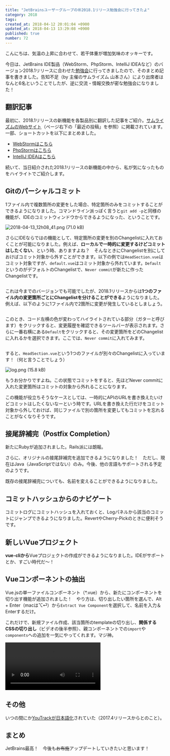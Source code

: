 ```yaml
---
title: "JetBrainsユーザーグループの㊗️2018.1リリース勉強会に行ってきたよ"
category: 2018
tags: 
created_at: 2018-04-12 20:01:04 +0900
updated_at: 2018-04-13 13:29:08 +0900
published: true
number: 72
---
```


こんにちは、気温の上昇に合わせて、若干体重が増加気味のオッキーです。

今日は、JetBrains IDE製品（WebStorm、PhpStorm、IntelliJ IDEAなど）のバージョン2018.1リリースに合わせた[勉強会](https://jbugj.doorkeeper.jp/events/72442)に行ってきましたので、そのまとめ記事を書きました。告知不足（by 主催のサムライズム 山本さん）により出席者はなんと6名ということでしたが、逆に交流・情報交換が密な勉強会になりました！

## 翻訳記事
最初に、2018.1リリースの新機能を各製品別に翻訳した記事をご紹介。[サムライズムのWebサイト](https://samuraism.com/)（ページ右下の「最近の投稿」を参照）に掲載されています。一部、ショートカットを以下にまとめました。

- [WebStormはこちら](https://samuraism.com/jetbrains/webstorm/webstorm2018-1)
- [PhpStormはこちら](https://samuraism.com/jetbrains/phpstorm/phpstorm-2018-1)
- [IntelliJ IDEAはこちら](https://samuraism.com/jetbrains/intellij-idea/intellij-idea-2018-1)

続いて、当日紹介された2018.1リリースの新機能の中から、私が気になったものをハイライトでご紹介します。

## Gitのパーシャルコミット
1ファイル内で複数箇所の変更をした場合、特定箇所のみをコミットすることができるようになりました。コマンドライン派っぽく言うと`git add -p`と同様の機能が、IDEのコミットウィンドウからできるようになった、ということです。

<img alt="2018-04-13_12h08_41.png (71.0 kB)" src="https://img.esa.io/uploads/production/attachments/6186/2018/04/13/6998/16f11634-b8aa-47c7-9aca-12584c036206.png">

さらにIDEならではの機能として、特定箇所の変更を別のChangelistに入れておくことが可能になりました。例えば、**ローカルで一時的に変更するけどコミットはしたくない**、という時、ありますよね？　そんなときにChangelistを別にしておけばコミット対象から外すことができます。以下の例では`HeadSection.vue`はコミット対象ですが、`default.vue`はコミット対象から外れています。`Default`というのがデフォルトのChangelistで、`Never commit`が新たに作ったChangelistです。

<img alt="" src="https://img.esa.io/uploads/production/attachments/6186/2018/04/13/6998/486e237a-32dc-40ec-8381-a77a01fc1f12.png">

これは今までのバージョンでも可能でしたが、2018.1リリースからは**1つのファイル内の変更箇所ごとにChangelistを分けることができる**ようになりました。例えば、以下のように1ファイル内で2箇所に変更が発生しているとしましょう。

<img  alt="" src="https://img.esa.io/uploads/production/attachments/6186/2018/04/13/6998/b32c2908-977e-4e1c-8893-2ad996c49f95.png">

このとき、コード左横の色が変わってハイライトされている部分（ガターと呼びます）をクリックすると、変更履歴を確認できるツールバーが表示されます。さらに一番右横にある`Default`をクリックすると、その変更箇所をどのChangelistに入れるかを選択できます。ここでは、`Never commit`に入れてみます。

<img alt="" src="https://img.esa.io/uploads/production/attachments/6186/2018/04/13/6998/864d3cb8-9ac1-4ad5-8d24-adf2c92744fa.png">

すると、`HeadSection.vue`という1つのファイルが別々のChangelistに入っています！（何と言うことでしょう）

<img alt="log.png (15.8 kB)" src="https://img.esa.io/uploads/production/attachments/6186/2018/04/13/6998/906f1368-83de-4606-b52b-40b999aaa76f.png">

もうお分かりですよね。この状態でコミットをすると、先ほどNever commitに入れた変更箇所はコミットの対象から外れることになります。

この機能が役立ちそうなケースとしては、一時的にAPIのURLを書き換えたいけどコミットはしたくないなーという時です。URLを書き換えた行だけをコミット対象から外しておけば、同じファイルで別の箇所を変更してもコミットを忘れることがなくなりそうです。

## 接尾辞補完（Postfix Completion）
新たにRubyが追加されました。Rails派には朗報。

さらに、オリジナルの接尾辞補完を追加できるようになりました！　ただし、現在はJava（JavaScriptではない）のみ。今後、他の言語もサポートされる予定のようです。

既存の接尾辞補完についても、名前を変えることができるようになりました。

## コミットハッシュからのナビゲート
コミットログにコミットハッシュを入れておくと、Logパネルから該当のコミットにジャンプできるようになりました。RevertやCherry-Pickのときに便利そうです。

## 新しいVueプロジェクト
**vue-cliから**Vueプロジェクトの作成ができるようになりました。IDEがサポートとか、すごい時代だ～！

##  Vueコンポーネントの抽出
Vue.jsの単一ファイルコンポーネント（*.vue）から、新たにコンポーネントを切り出す機能が追加されました！　やり方は、切り出したい箇所を選んで、Alt + Enter（macは⌥⏎）から`Extract Vue Component`を選択して、名前を入力＆Enterするだけ。

これだけで、新規ファイル作成、該当箇所のtemplateの切り出し、**関係するCSSの切り出し**（ビデオの後半参照）、親コンポーネントでの`import`や`components`への追加を一気にやってくれます。マジ神。

<video controls alt="" src="https://esa-storage-tokyo.s3-ap-northeast-1.amazonaws.com/uploads/production/attachments/6186/2018/04/13/6998/be069c66-b29f-4421-a4d6-d96c04b286f7.mp4"></video>

## その他
いつの間にか[YouTrackが日本語化](https://blog.jetbrains.com/jp/2017/11/20/814)されていた（2017.4リリースからとのこと）。

## まとめ
JetBrains最高！　今後も~~お布施~~アップデートしていきたいと思います！
